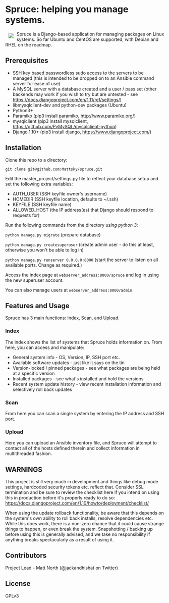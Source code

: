 # Spruce: helping you manage systems.

<img src="http://ccrg.co.uk/spruce_logo_small.png" align="left" hspace="10" vspace="6">

Spruce is a Django-based application for managing packages on Linux systems. So far Ubuntu and CentOS are supported, with Debian and RHEL on the roadmap.

## Prerequisites

- SSH key based passwordless sudo access to the servers to be managed (this is intended to be dropped on to an Ansible command server for ease of use)
- A MySQL server with a database created and a user / pass set (other backends may work if you wish to try but are untested - see https://docs.djangoproject.com/en/1.11/ref/settings/)
- libmysqlclient-dev and python-dev packages (Ubuntu)
- Python3+ 
- Paramiko (pip3 install paramiko, http://www.paramiko.org/)
- mysqlclient (pip3 install mysqlclient, https://github.com/PyMySQL/mysqlclient-python)
- Django 1.10+ (pip3 install django, https://www.djangoproject.com/)

## Installation

Clone this repo to a directory:

`git clone git@github.com:Mattsky/spruce.git`

Edit the master_project/settings.py file to reflect your database setup and set the following extra variables:

- AUTH_USER (SSH keyfile owner's username)
- HOMEDIR (SSH keyfile location, defaults to ~/.ssh)
- KEYFILE (SSH keyfile name) 
- ALLOWED_HOST (the IP address(es) that Django should respond to requests for)

Run the following commands from the directory *using python 3*:

`python manage.py migrate` (prepare database)

`python manage.py createsuperuser` (create admin user - do this at least, otherwise you won't be able to log in)

`python manage.py runserver 0.0.0.0:8000` (start the server to listen on all available ports. Change as required.)

Access the index page at `webserver_address:8000/spruce` and log in using the new superuser account. 

You can also manage users at `webserver_address:8000/admin`.

## Features and Usage

Spruce has 3 main functions: Index, Scan, and Upload.

### Index

The index shows the list of systems that Spruce holds information on. From here, you can access and manipulate:

- General system info - OS, Version, IP, SSH port etc.
- Available software updates - just like it says on the tin
- Version-locked / pinned packages - see what packages are being held at a specific version
- Installed packages - see what's installed and hold the versions
- Recent system update history - view recent installation information and selectively roll back updates

### Scan

From here you can scan a single system by entering the IP address and SSH port.

### Upload

Here you can upload an Ansible inventory file, and Spruce will attempt to contact all of the hosts defined therein and collect information in multithreaded fashion.

## WARNINGS

This project is still very much in development and things like debug mode settings, hardcoded security tokens etc. reflect that. Consider SSL termination and be sure to review the checklist here if you intend on using this in production before it's properly ready to do so: https://docs.djangoproject.com/en/1.10/howto/deployment/checklist/

When using the update rollback functionality, be aware that this depends on the system's own ability to roll back installs, resolve dependencies etc. While this does work, there is a non-zero chance that it could cause strange things to happen, or even break the system. Snapshotting / backing up before using this is generally advised, and we take no responsibility if anything breaks spectacularly as a result of using it.

## Contributors

Project Lead - Matt North (@jackandhishat on Twitter)

## License

GPLv3
